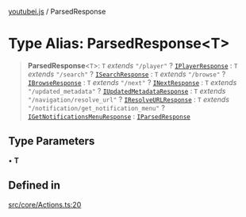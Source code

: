 [youtubei.js](../README.md) / ParsedResponse

# Type Alias: ParsedResponse\<T\>

> **ParsedResponse**\<`T`\>: `T` *extends* `"/player"` ? [`IPlayerResponse`](../namespaces/APIResponseTypes/type-aliases/IPlayerResponse.md) : `T` *extends* `"/search"` ? [`ISearchResponse`](../namespaces/APIResponseTypes/type-aliases/ISearchResponse.md) : `T` *extends* `"/browse"` ? [`IBrowseResponse`](../namespaces/APIResponseTypes/type-aliases/IBrowseResponse.md) : `T` *extends* `"/next"` ? [`INextResponse`](../namespaces/APIResponseTypes/type-aliases/INextResponse.md) : `T` *extends* `"/updated_metadata"` ? [`IUpdatedMetadataResponse`](../namespaces/APIResponseTypes/type-aliases/IUpdatedMetadataResponse.md) : `T` *extends* `"/navigation/resolve_url"` ? [`IResolveURLResponse`](../namespaces/APIResponseTypes/type-aliases/IResolveURLResponse.md) : `T` *extends* `"/notification/get_notification_menu"` ? [`IGetNotificationsMenuResponse`](../namespaces/APIResponseTypes/type-aliases/IGetNotificationsMenuResponse.md) : [`IParsedResponse`](../namespaces/APIResponseTypes/interfaces/IParsedResponse.md)

## Type Parameters

• **T**

## Defined in

[src/core/Actions.ts:20](https://github.com/LuanRT/YouTube.js/blob/4729016fb98e7045ee4043857be7eef780c01e35/src/core/Actions.ts#L20)
